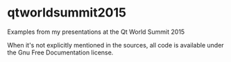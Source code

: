 # qtworldsummit2015
Examples from my presentations at the Qt World Summit 2015

When it's not explicitly mentioned in the sources, all code is 
available under the Gnu Free Documentation license.
